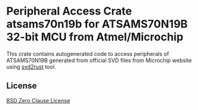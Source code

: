 # Peripheral Access Crate atsams70n19b for ATSAMS70N19B 32-bit MCU from Atmel/Microchip

This crate contains autogenerated code to access peripherals of ATSAMS70N19B generated from official SVD files from Microchip website using [svd2rust](https://github.com/rust-embedded/svd2rust/) tool.

## License

[BSD Zero Clause License](https://choosealicense.com/licenses/0bsd/)
